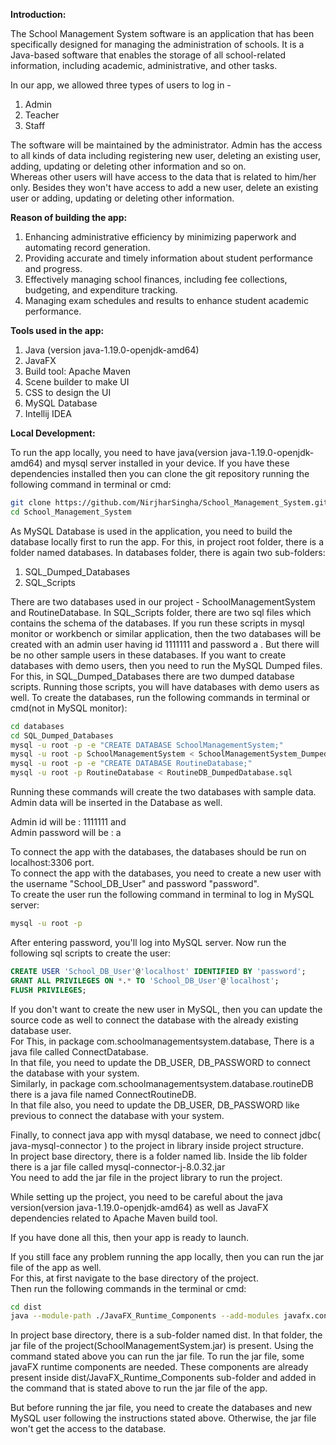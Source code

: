 **Introduction:**

The School Management System software is an application that has been specifically designed for managing the administration of schools. It is a Java-based software that enables the storage of all school-related information, including  academic, administrative, and other tasks.

In our app, we allowed three types of users to log in -
1. Admin
2. Teacher
3. Staff

The software will be maintained by the administrator. Admin has the access to all kinds of data including registering new user, deleting an existing user, adding, updating or deleting other information and so on. <br>
Whereas other users will have access to the data that is related to him/her only. Besides they won't have access to add a new user, delete an existing user or adding, updating or deleting other information.

**Reason of building the app:**

1. Enhancing administrative efficiency by minimizing paperwork and automating record generation.
2. Providing accurate and timely information about student performance and progress.
3. Effectively managing school finances, including fee collections, budgeting, and expenditure tracking.
4. Managing exam schedules and results to enhance student academic performance. 

**Tools used in the app:**

1. Java (version java-1.19.0-openjdk-amd64)
2. JavaFX
3. Build tool: Apache Maven
4. Scene builder to make UI
5. CSS to design the UI
6. MySQL Database
7. Intellij IDEA

**Local Development:**

To run the app locally, you need to have java(version java-1.19.0-openjdk-amd64) and mysql server installed in your device. If you have these dependencies installed then you can clone the git repository running the following command in terminal or cmd:
```bash
git clone https://github.com/NirjharSingha/School_Management_System.git
cd School_Management_System
```
As MySQL Database is used in the application, you need to build the database locally first to run the app. For this, in project root folder, there is a folder named databases. In databases folder, there is again two sub-folders:
1. SQL_Dumped_Databases
2. SQL_Scripts

There are two databases used in our project - SchoolManagementSystem and RoutineDatabase.
In SQL_Scripts folder, there are two sql files which contains the schema of the databases. If you run these scripts in mysql monitor or workbench or similar application, then the two databases will be created with an admin user having id 1111111 and password a . But there will be no other sample users in these databases.
If you want to create databases with demo users, then you need to run the MySQL Dumped files. For this, in SQL_Dumped_Databases there are two dumped database scripts. Running those scripts, you will have databases with demo users as well.
To create the databases, run the following commands in terminal or cmd(not in MySQL monitor):
```bash
cd databases
cd SQL_Dumped_Databases
mysql -u root -p -e "CREATE DATABASE SchoolManagementSystem;"
mysql -u root -p SchoolManagementSystem < SchoolManagementSystem_DumpedDatabase.sql
mysql -u root -p -e "CREATE DATABASE RoutineDatabase;"
mysql -u root -p RoutineDatabase < RoutineDB_DumpedDatabase.sql
```
Running these commands will create the two databases with sample data.<br>
Admin data will be inserted in the Database as well.

Admin id will be : 1111111 and <br>
Admin password will be : a

To connect the app with the databases, the databases should be run on localhost:3306 port.<br>
To connect the app with the databases, you need to create a new user with the username "School_DB_User" and password "password". <br>
To create the user run the following command in terminal to log in MySQL server:
```bash
mysql -u root -p
```

After entering password, you'll log into MySQL server. Now run the following sql scripts to create the user:
```sql
CREATE USER 'School_DB_User'@'localhost' IDENTIFIED BY 'password';
GRANT ALL PRIVILEGES ON *.* TO 'School_DB_User'@'localhost';
FLUSH PRIVILEGES;
```
If you don't want to create the new user in MySQL, then you can update the source code as well to connect the database with the already existing database user.<br>
For This, in package com.schoolmanagementsystem.database, There is a java file called ConnectDatabase.<br>
In that file, you need to update the DB_USER, DB_PASSWORD to connect the database with your system.<br>
Similarly, in package com.schoolmanagementsystem.database.routineDB there is a java file named ConnectRoutineDB.<br>
In that file also, you need to update the DB_USER, DB_PASSWORD like previous to connect the database with your system.<br>

Finally, to connect java app with mysql database, we need to connect jdbc( java-mysql-connector ) to the project in library inside project structure.<br>
In project base directory, there is a folder named lib. Inside the lib folder there is a jar file called mysql-connector-j-8.0.32.jar<br>
You need to add the jar file in the project library to run the project.

While setting up the project, you need to be careful about the java version(version java-1.19.0-openjdk-amd64) as well as JavaFX dependencies related to Apache Maven build tool.

If you have done all this, then your app is ready to launch.

If you still face any problem running the app locally, then you can run the jar file of the app as well.<br>
For this, at first navigate to the base directory of the project.<br>
Then run the following commands in the terminal or cmd:

```bash
cd dist
java --module-path ./JavaFX_Runtime_Components --add-modules javafx.controls,javafx.fxml -jar SchoolManagementSystem.jar
```

In project base directory, there is a sub-folder named dist. In that folder, the jar file of the project(SchoolManagementSystem.jar) is present. Using the command stated above you can run the jar file. To run the jar file, some javaFX runtime components are needed. These components are already present inside dist/JavaFX_Runtime_Components sub-folder and added in the command that is stated above to run the jar file of the app.

But before running the jar file, you need to create the databases and new MySQL user following the instructions stated above. Otherwise, the jar file won't get the access to the database.